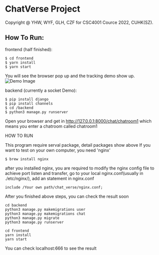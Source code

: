 # ChatVerse Project

Copyright @ YHW, WYF, GLH, CZF for CSC4001 Cource 2022, CUHK(SZ).


## How To Run:

frontend (half finished):
```
$ cd frontend
$ yarn install
$ yarn start
```
 You will see the browser pop up and the tracking demo show up.
 ![Demo Image](https://cd-1302933783.cos.ap-guangzhou.myqcloud.com/FILE%2FScreen%20Shot%202022-03-16%20at%2011.42.21%20PM.png)
 
 
backend (currently a socket Demo):
```
$ pip install django
$ pip install channels
$ cd /backend
$ python3 manage.py runserver
```
Open your browser and get in http://127.0.0.1:8000/chat/chatroom1 which means you enter a chatroom called chatroom1



HOW TO RUN

This program require serval package, detail packages show above
If you want to test on your own computer, you need 'nginx'

```
$ brew install nginx
```

after you installed nginx, you are required to modify the nginx config file to achieve port listen and transfer, go to your local nginx.conf(usually in ./etc/nginx/), add an statement in nginx.conf

```
include /Your own path/chat_verse/nginx.conf;
```

After you finished above steps, you can check the result soon

```
cd backend
python3 manage.py makemigrations user
python3 manage.py makemigrations chat
python3 manage.py migrate
python3 manage.py runserver
```

```
cd frontend
yarn install
yarn start
```

You can check localhost:666 to see the result